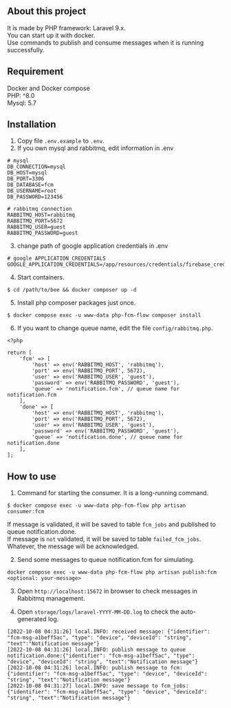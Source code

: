 ## About this project
It is made by PHP framework: Laravel 9.x.  
You can start up it with docker.  
Use commands to publish and consume messages when it is running successfully. 

## Requirement
Docker and Docker compose  
PHP: ^8.0  
Mysql: 5.7

## Installation
1. Copy file `.env.example` to `.env`.
2. If you own mysql and rabbitmq, edit information in .env 
```dotenv
# mysql
DB_CONNECTION=mysql
DB_HOST=mysql
DB_PORT=3306
DB_DATABASE=fcm
DB_USERNAME=root
DB_PASSWORD=123456

# rabbitmq connection
RABBITMQ_HOST=rabbitmq
RABBITMQ_PORT=5672
RABBITMQ_USER=guest
RABBITMQ_PASSWORD=guest
```
3. change path of google application credentials in .env
```dotenv
# google APPLICATION_CREDENTIALS
GOOGLE_APPLICATION_CREDENTIALS=/app/resources/credentials/firebase_credentials.json
```

4. Start containers.
```shell
$ cd /path/to/bee && docker composer up -d
```
5. Install php composer packages just once.
```shell
$ docker compose exec -u www-data php-fcm-flow composer install
```
6. If you want to change queue name, edit the file `config/rabbitmq.php`.
```shell
<?php

return [
    'fcm' => [
        'host' => env('RABBITMQ_HOST', 'rabbitmq'),
        'port' => env('RABBITMQ_PORT', 5672),
        'user' => env('RABBITMQ_USER', 'guest'),
        'password' => env('RABBITMQ_PASSWORD', 'guest'),
        'queue' => 'notification.fcm', // queue name for notification.fcm
    ],
    'done' => [
        'host' => env('RABBITMQ_HOST', 'rabbitmq'),
        'port' => env('RABBITMQ_PORT', 5672),
        'user' => env('RABBITMQ_USER', 'guest'),
        'password' => env('RABBITMQ_PASSWORD', 'guest'),
        'queue' => 'notification.done', // queue name for notification.done
    ],
];
```
## How to use
1. Command for starting the consumer. It is a long-running command. 
```shell
$ docker compose exec -u www-data php-fcm-flow php artisan consumer:fcm
```
If message is validated, it will be saved to table `fcm_jobs` and published to queue notification.done.  
If message is `not` validated, it will be saved to table `failed_fcm_jobs`.  
Whatever, the message will be acknowledged.

2. Send some messages to queue notification.fcm for simulating.
```shell
docker compose exec -u www-data php-fcm-flow php artisan publish:fcm <optional: your-message>
```

3. Open `http://localhost:15672` in browser to check messages in Rabbitmq management.

4. Open `storage/logs/laravel-YYYY-MM-DD.log` to check the auto-generated log.
```text
[2022-10-08 04:31:26] local.INFO: received message: {"identifier": "fcm-msg-a1beff5ac", "type": "device", "deviceId": "string", "text":"Notification message"}  
[2022-10-08 04:31:26] local.INFO: publish message to queue notification.done:{"identifier": "fcm-msg-a1beff5ac", "type": "device", "deviceId": "string", "text":"Notification message"}  
[2022-10-08 04:31:26] local.INFO: publish message to fcm:{"identifier": "fcm-msg-a1beff5ac", "type": "device", "deviceId": "string", "text":"Notification message"}  
[2022-10-08 04:31:27] local.INFO: save message to fcm_jobs:{"identifier": "fcm-msg-a1beff5ac", "type": "device", "deviceId": "string", "text":"Notification message"}  
```
